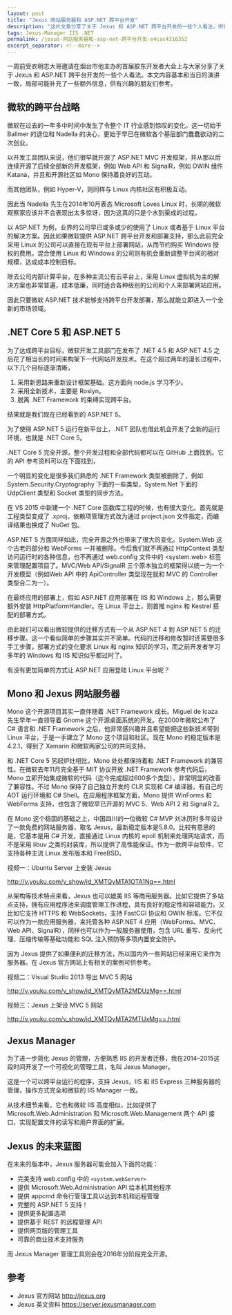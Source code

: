 ```yaml
---
layout: post
title: "Jexus 网站服务器和 ASP.NET 跨平台开发"
description: "这片文章分享了关于 Jexus 和 ASP.NET 跨平台开发的一些个人看法，供有兴趣的朋友们参考。"
tags: Jexus-Manager IIS .NET
permalink: /jexus-网站服务器和-asp-net-跨平台开发-e4cac4316352
excerpt_separator: <!--more-->
---
```

一周前受衣明志大哥邀请在烟台市他主办的首届胶东开发者大会上与大家分享了关于 Jexus 和 ASP.NET 跨平台开发的一些个人看法。本文内容基本和当日的演讲一致，局部可能补充了一些额外信息，供有兴趣的朋友们参考。
<!--more-->

## 微软的跨平台战略

微软在过去的一年多中时间中发生了令整个 IT 行业感到惊叹的变化。这一切始于 Ballmer 的退位和 Nadella 的决心，更始于早已在微软各个基层部门蠢蠢欲动的二次创业。

以开发工具团队来说，他们很早就开源了 ASP.NET MVC 开发框架，并从那以后连续开源了后续全部新的开发框架，例如 Web API 和 SignalR，例如 OWIN 组件 Katana，并且和开源社区如 Mono 保持着良好的互动。

而其他团队，例如 Hyper-V，则同样与 Linux 内核社区有积极互动。

因此当 Nadella 先生在2014年10月表态 Microsoft Loves Linux 时，长期的微软观察家应该并不会表现出太多惊讶，因为这真的只是个水到渠成的过程。

以 ASP.NET 为例，业界的公司早已或多或少的使用了 Linux 或者基于 Linux 平台的解决方案。因此如果微软提供 ASP.NET 跨平台开发和部署支持，那么此前完全采用 Linux 的公司可以直接在现有平台上部署网站，从而节约购买 Windows 授权的费用。混合使用 Linux 和 Windows 的公司则有机会重新调整平台间的相对规模，达成成本控制目标。

除去公司内部计算平台，在多种主流公有云平台上，采用 Linux 虚拟机为主的解决方案也非常普遍，成本低廉，同时适合各种级别的公司和个人来部署网站应用。

因此只要微软 ASP.NET 技术能够支持跨平台开发部署，那么就能立即进入一个全新的市场领域。

## .NET Core 5 和 ASP.NET 5

为了达成跨平台目标，微软开发工具部门在发布了 .NET 4.5 和 ASP.NET 4.5 之后花了相当长的时间来构架下一代网站开发技术。在这个超过两年的漫长过程中，以下几个目标逐渐清晰，

1. 采用新思路来重新设计框架基础。这方面向 node.js 学习不少。
1. 采用全新技术，主要是 Roslyn。
1. 脱离 .NET Framework 的束缚实现跨平台。

结果就是我们现在已经看到的 ASP.NET 5。

为了使得 ASP.NET 5 运行在新平台上，.NET 团队也借此机会开发了全新的运行环境，也就是 .NET Core 5。

.NET Core 5 完全开源，整个开发过程和全部代码都可以在 GitHub 上面找到。它的 API 参考资料可以在下面找到，

一个明显的变化是很多我们熟悉的 .NET Framework 类型被删除了，例如 System.Security.Cryptography 下面的一些类型，System.Net 下面的 UdpClient 类型和 Socket 类型的同步方法。

在 VS 2015 中新建一个 .NET Core 函数库工程的时候，也有很大变化。首先就是工程类型变成了 .xproj，依赖项管理方式改为通过 project.json 文件指定，而编译结果也换成了 NuGet 包。

ASP.NET 5 方面同样如此，完全开源之外也带来了很大的变化。System.Web 这个古老的部分和 WebForms 一并被删除。今后我们就不再通过 HttpContext 类型访问运行时的各种信息，也不再通过 web.config 文件中的 <system.web> 标签来管理配置项目了。MVC/Web API/SignalR 三个原本独立的框架得以统一为一个开发模型（例如Web API 中的 ApiController 类型现在就和 MVC 的 Controller 类型合二为一）。

在最终应用的部署上，假如 ASP.NET 应用部署在 IIS 和 Windows 上，那么需要额外安装 HttpPlatformHandler。在 Linux 平台上，则首推 nginx 和 Kestrel 搭配的部署方式。

由此我们可以看出微软提供的迁移方式有一个从 ASP.NET 4 到 ASP.NET 5 的迁移步骤。这一个看似简单的步骤其实并不简单。代码的迁移和修改暂时还需要很多手工步骤，部署方式的变化要求 Linux 和 nginx 知识的学习，而之前开发者学习多年的 Windows 和 IIS 知识似乎都过时了。

有没有更加简单的方式让 ASP.NET 应用登陆 Linux 平台呢？

## Mono 和 Jexus 网站服务器

Mono 这个开源项目其实一直伴随着 .NET Framework 成长。Miguel de Icaza 先生早年一直领导着 Gnome 这个开源桌面系统的开发。在2000年微软公布了 C# 语言和 .NET Framework 之后，他非常感兴趣并且希望能把这些新技术带到 Linux 平台，于是一手建立了 Mono 这个项目和社区。现在 Mono 的稳定版本是 4.2.1，得到了 Xamarin 和微软两家公司的共同支持。

和 .NET Core 5 另起炉灶相比，Mono 处处都保持着和 .NET Framework 的兼容性。在微软去年11月完全基于 MIT 协议开放 .NET Framework 参考代码后，Mono 立即开始集成微软的代码（迄今完成超过600多个类型），非常明显的改善了兼容性。不过 Mono 保持了自己独立开发的 CLR 实现和 C# 编译器，有自己的 AOT 运行环境和 C# Shell。在应用程序框架方面，Mono 提供 WinForms 和 WebForms 支持，也包含了微软早已开源的 MVC 5、Web API 2 和 SignalR 2。

在 Mono 这个稳固的基础之上，中国四川的一位微软 C# MVP 刘冰历时多年设计了一款免费的网站服务器，取名 Jexus，最新稳定版本是5.8.0。比较有意思的是，它基本是用 C# 开发，直接通过 Linux 内核的 epoll 机制来处理网站请求，而不是采用 libuv 之类的封装库，所以提供了高性能保证。作为一款跨平台软件，它支持各种主流 Linux 发布版本和 FreeBSD。

视频一：Ubuntu Server 上安装 Jexus

http://v.youku.com/v_show/id_XMTQyMTA1OTA1Ng==.html

从架构等技术特点来看，Jexus 也可以媲美 IIS 等商用服务器。比如它提供了多站点支持，拥有应用程序池来调度管理工作进程，具有良好的稳定性和容错能力。又比如它支持 HTTPS 和 WebSockets，支持 FastCGI 协议和 OWIN 标准。它不仅可以作为一款应用服务器，来托管各种 ASP.NET 4 应用（WebForms、MVC、Web API、SignalR），同样也可以作为一般服务器使用，包含 URL 重写、反向代理、压缩传输等基础功能和 SQL 注入预防等多项内置安全防护。

因为 Jexus 提供了如果便利的迁移方法，所以国内外一些网站已经采用它来作为服务器。在 Jexus 官方网站上有相关的案例可供参考。

视频二：Visual Studio 2013 导出 MVC 5 网站

http://v.youku.com/v_show/id_XMTQyMTA2MDUzMg==.html

视频三：Jexus 上架设 MVC 5 网站

http://v.youku.com/v_show/id_XMTQyMTA2MTUxMg==.html

## Jexus Manager

为了进一步简化 Jexus 的管理，方便熟悉 IIS 的开发者迁移，我在2014–2015这段时间开发了一个可视化的管理工具，名叫 Jexus Manager。

这是一个可以跨平台运行的程序，支持 Jexus，IIS 和 IIS Express 三种服务器的管理，操作方式完全和微软的 IIS Manager 一致。

从技术细节来看，它也和微软 IIS 高度相似，比如提供了 Microsoft.Web.Administration 和 Microsoft.Web.Management 两个 API 接口，实现配置文件的读写和用户界面的扩展。

## Jexus 的未来蓝图

在未来的版本中，Jexus 服务器可能会加入下面的功能：

* 完美支持 web.config 中的 `<system.webServer>`
* 提供 Microsoft.Web.Administration API 给本机其他程序
* 提供 appcmd 命令行管理工具以达到本机和远程管理
* 完整的 ASP.NET 5 支持！
* 提供更多配置选项
* 提供基于 REST 的远程管理 API
* 提供网页版的管理工具
* 可靠的商业技术支持服务

而 Jexus Manager 管理工具则会在2016年分阶段完全开源。

## 参考

* Jexus 官方网站 http://jexus.org
* Jexus 英文资料 https://server.jexusmanager.com
